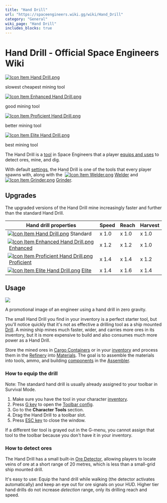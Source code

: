 ```yaml
---
title: "Hand Drill"
url: "https://spaceengineers.wiki.gg/wiki/Hand_Drill"
category: "General"
wiki_page: "Hand Drill"
includes_blocks: true
---
```


# Hand Drill - Official Space Engineers Wiki

[![Icon Item Hand Drill.png](https://spaceengineers.wiki.gg/images/thumb/Icon_Item_Hand_Drill.png/100px-Icon_Item_Hand_Drill.png?3f75e3)](https://spaceengineers.wiki.gg/wiki/File:Icon_Item_Hand_Drill.png)

slowest cheapest mining tool

[![Icon Item Enhanced Hand Drill.png](https://spaceengineers.wiki.gg/images/thumb/Icon_Item_Enhanced_Hand_Drill.png/100px-Icon_Item_Enhanced_Hand_Drill.png?23aa22)](https://spaceengineers.wiki.gg/wiki/File:Icon_Item_Enhanced_Hand_Drill.png)

good mining tool

[![Icon Item Proficient Hand Drill.png](https://spaceengineers.wiki.gg/images/thumb/Icon_Item_Proficient_Hand_Drill.png/100px-Icon_Item_Proficient_Hand_Drill.png?41c9db)](https://spaceengineers.wiki.gg/wiki/File:Icon_Item_Proficient_Hand_Drill.png)

better mining tool

[![Icon Item Elite Hand Drill.png](https://spaceengineers.wiki.gg/images/thumb/Icon_Item_Elite_Hand_Drill.png/100px-Icon_Item_Elite_Hand_Drill.png?21944f)](https://spaceengineers.wiki.gg/wiki/File:Icon_Item_Elite_Hand_Drill.png)

best mining tool

The Hand Drill is a [tool](https://spaceengineers.wiki.gg/wiki/Tool "Tool") in Space Engineers that a player [equips and uses](https://spaceengineers.wiki.gg/wiki/Tool_Bar "Tool Bar") to detect ores, mine, and dig.

With default [settings](https://spaceengineers.wiki.gg/wiki/World_Settings "World Settings"), the Hand Drill is one of the tools that every player spawns with, along with the  [![Icon Item Welder.png](https://spaceengineers.wiki.gg/images/thumb/Icon_Item_Welder.png/21px-Icon_Item_Welder.png?9bba1d)](https://spaceengineers.wiki.gg/wiki/Welder_\(Tool\) "Welder (Tool)") [Welder](https://spaceengineers.wiki.gg/wiki/Welder_\(Tool\) "Welder (Tool)") and  [![Icon Item Grinder.png](https://spaceengineers.wiki.gg/images/thumb/Icon_Item_Grinder.png/21px-Icon_Item_Grinder.png?66b933)](https://spaceengineers.wiki.gg/wiki/Grinder_\(Tool\) "Grinder (Tool)") [Grinder](https://spaceengineers.wiki.gg/wiki/Grinder_\(Tool\) "Grinder (Tool)").

## Upgrades

The upgraded versions of the Hand Drill mine increasingly faster and further than the standard Hand Drill.

| Hand drill properties | Speed | Reach | Harvest |
| --- | --- | --- | --- |
| [![Icon Item Hand Drill.png](https://spaceengineers.wiki.gg/images/thumb/Icon_Item_Hand_Drill.png/21px-Icon_Item_Hand_Drill.png?3f75e3)](https://spaceengineers.wiki.gg/wiki/Hand_Drill "Hand Drill") Standard | x 1.0 | x 1.0 | x 1.0 |
| [![Icon Item Enhanced Hand Drill.png](https://spaceengineers.wiki.gg/images/thumb/Icon_Item_Enhanced_Hand_Drill.png/21px-Icon_Item_Enhanced_Hand_Drill.png?23aa22)](https://spaceengineers.wiki.gg/wiki/Enhanced_Hand_Drill "Enhanced Hand Drill") [Enhanced](https://spaceengineers.wiki.gg/wiki/Enhanced_Hand_Drill "Enhanced Hand Drill") | x 1.2 | x 1.2 | x 1.0 |
| [![Icon Item Proficient Hand Drill.png](https://spaceengineers.wiki.gg/images/thumb/Icon_Item_Proficient_Hand_Drill.png/21px-Icon_Item_Proficient_Hand_Drill.png?41c9db)](https://spaceengineers.wiki.gg/wiki/Proficient_Hand_Drill "Proficient Hand Drill") [Proficient](https://spaceengineers.wiki.gg/wiki/Proficient_Hand_Drill "Proficient Hand Drill") | x 1.4 | x 1.4 | x 1.2 |
| [![Icon Item Elite Hand Drill.png](https://spaceengineers.wiki.gg/images/thumb/Icon_Item_Elite_Hand_Drill.png/21px-Icon_Item_Elite_Hand_Drill.png?21944f)](https://spaceengineers.wiki.gg/wiki/Elite_Hand_Drill "Elite Hand Drill") [Elite](https://spaceengineers.wiki.gg/wiki/Elite_Hand_Drill "Elite Hand Drill") | x 1.4 | x 1.6 | x 1.4 |

## Usage

[![](https://spaceengineers.wiki.gg/images/thumb/Handdrill.png/320px-Handdrill.png?a846cf)](https://spaceengineers.wiki.gg/wiki/File:Handdrill.png)

A promotional image of an engineer using a hand drill in zero gravity.

The small Hand Drill you find in your inventory is a perfect starter tool, but you'll notice quickly that it's not as effective a drilling tool as a ship mounted [Drill](https://spaceengineers.wiki.gg/wiki/Drill "Drill"). A mining ship mines much faster, wider, and carries more ores in its inventory, but it is more expensive to build and also consumes much more power as a Hand Drill.

Store the mined ores in [Cargo Containers](https://spaceengineers.wiki.gg/wiki/Cargo_Container "Cargo Container") or in your [inventory](https://spaceengineers.wiki.gg/wiki/Inventory "Inventory") and process them in the [Refinery](https://spaceengineers.wiki.gg/wiki/Refinery "Refinery") into [Materials](https://spaceengineers.wiki.gg/wiki/Material "Material"). The goal is to assemble the materials into tools, ammo, and building [components](https://spaceengineers.wiki.gg/wiki/Component "Component") in the [Assembler](https://spaceengineers.wiki.gg/wiki/Assembler "Assembler").

### How to equip the drill

Note: The standard hand drill is usually already assigned to your toolbar in Survival Mode.

1.  Make sure you have the tool in your character [inventory](https://spaceengineers.wiki.gg/wiki/Inventory "Inventory").
2.  Press [G key](https://spaceengineers.wiki.gg/wiki/Key_Bindings "Key Bindings") to open the [Toolbar config](https://spaceengineers.wiki.gg/wiki/Tool_Bar "Tool Bar").
3.  Go to the **Character Tools** section.
4.  Drag the Hand Drill to a toolbar slot.
5.  Press [ESC key](https://spaceengineers.wiki.gg/wiki/Key_Bindings "Key Bindings") to close the window.

If a different tier tool is grayed out in the G-menu, you cannot assign that tool to the toolbar because you don't have it in your inventory.

### How to detect ores

The Hand Drill has a small built-in [Ore Detector](https://spaceengineers.wiki.gg/wiki/Ore_Detector "Ore Detector"), allowing players to locate veins of ore at a short range of 20 metres, which is less than a small-grid ship mounted drill.

It's easy to use: Equip the hand drill while walking (the detector activates automatically) and keep an eye out for ore signals on your HUD. Higher tier hand drills do not increase _detection_ range, only its drilling reach and speed.
